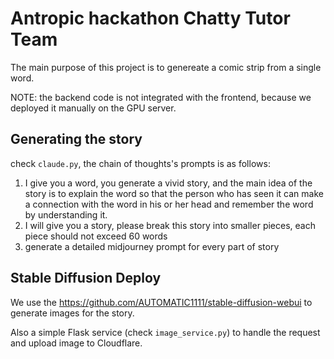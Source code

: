 # Antropic hackathon Chatty Tutor Team

The main purpose of this project is to genereate a comic strip from a single word.

NOTE: the backend code is not integrated with the frontend, because we deployed it manually on the GPU server.

## Generating the story

check `claude.py`, the chain of thoughts's prompts is as follows:

1. I give you a word, you generate a vivid story, and the main idea of the story is to explain the word so that the person who has seen it can make a connection with the word in his or her head and remember the word by understanding it.
2. I will give you a story, please break this story into smaller pieces, each piece should not exceed 60 words
3. generate a detailed midjourney prompt for every part of story

## Stable Diffusion Deploy

We use the https://github.com/AUTOMATIC1111/stable-diffusion-webui to generate images for the story.

Also a simple Flask service (check `image_service.py`) to handle the request and upload image to Cloudflare.
